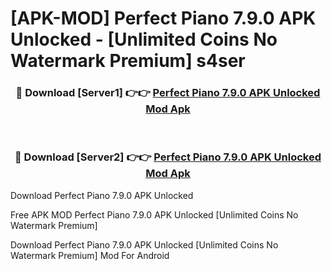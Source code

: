 # [APK-MOD] Perfect Piano 7.9.0 APK Unlocked - [Unlimited Coins No Watermark Premium] s4ser



<div align="center">
<h3>🔴 Download [Server1] 👉👉 <a href="https://momento.my/?title=Perfect_Piano_7.9.0_APK_Unlocked">Perfect Piano 7.9.0 APK Unlocked Mod Apk</a></h3><br>

<h3>🔴 Download [Server2] 👉👉 <a href="https://momento.my/?title=Perfect_Piano_7.9.0_APK_Unlocked">Perfect Piano 7.9.0 APK Unlocked Mod Apk</a></h3>
</div>



Download Perfect Piano 7.9.0 APK Unlocked 

Free APK MOD Perfect Piano 7.9.0 APK Unlocked [Unlimited Coins No Watermark Premium]

Download Perfect Piano 7.9.0 APK Unlocked [Unlimited Coins No Watermark Premium] Mod For Android
